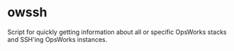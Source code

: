 owssh
=====

Script for quickly getting information about all or specific OpsWorks stacks and SSH'ing OpsWorks instances.

